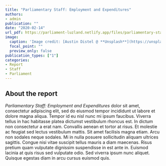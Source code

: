 ```yaml
---
title: "Parliamentary Staff: Employment and Expenditures"
authors:
- admin
publication: ""
date: "2020-02-14"
url_pdf: https://parliament-luzland.netlify.app/files/parliamentary-staff-2020.pdf
image:
  caption: 'Image credit: [Austin Distel @ **Unsplash**](https://unsplash.com/photos/gUIJ0YszPig)'
  focal_point: ""
  preview_only: false
publication_types: ["1"]
categories: 
- Report
- Staff
- Parliament
---
```


## About the report
*Parliamentary Staff: Employment and Expenditures* dolor sit amet, consectetur adipiscing elit, sed do eiusmod tempor incididunt ut labore et dolore magna aliqua. Tempor id eu nisl nunc mi ipsum faucibus. Viverra tellus in hac habitasse platea dictumst vestibulum rhoncus est. In dictum non consectetur a erat nam. Convallis aenean et tortor at risus. Et molestie ac feugiat sed lectus vestibulum mattis. Sit amet facilisis magna etiam. Arcu non sodales neque sodales. Mi in nulla posuere sollicitudin aliquam ultrices sagittis. Congue nisi vitae suscipit tellus mauris a diam maecenas. Risus pretium quam vulputate dignissim suspendisse in est ante in. Euismod lacinia at quis risus sed vulputate odio. Sed viverra ipsum nunc aliquet. Quisque egestas diam in arcu cursus euismod quis. 